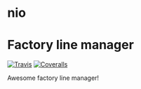 # nio

# Factory line manager
[![Travis][build-badge]][build]
[![Coveralls][coveralls-badge]][coveralls]

Awesome factory line manager!

[build-badge]: https://img.shields.io/travis/kolan19988/nio/master.png?style=flat-square
[build]: https://travis-ci.org/kolan19988/nio

[coveralls-badge]: https://img.shields.io/coveralls/kolan19988/nio/master.png?style=flat-square
[coveralls]: https://coveralls.io/github/kolan19988/nio
